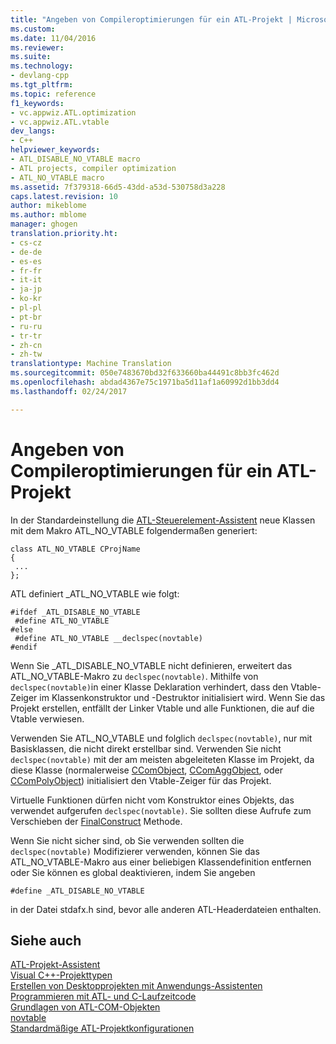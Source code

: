 ```yaml
---
title: "Angeben von Compileroptimierungen für ein ATL-Projekt | Microsoft-Dokumentation"
ms.custom: 
ms.date: 11/04/2016
ms.reviewer: 
ms.suite: 
ms.technology:
- devlang-cpp
ms.tgt_pltfrm: 
ms.topic: reference
f1_keywords:
- vc.appwiz.ATL.optimization
- vc.appwiz.ATL.vtable
dev_langs:
- C++
helpviewer_keywords:
- ATL_DISABLE_NO_VTABLE macro
- ATL projects, compiler optimization
- ATL_NO_VTABLE macro
ms.assetid: 7f379318-66d5-43dd-a53d-530758d3a228
caps.latest.revision: 10
author: mikeblome
ms.author: mblome
manager: ghogen
translation.priority.ht:
- cs-cz
- de-de
- es-es
- fr-fr
- it-it
- ja-jp
- ko-kr
- pl-pl
- pt-br
- ru-ru
- tr-tr
- zh-cn
- zh-tw
translationtype: Machine Translation
ms.sourcegitcommit: 050e7483670bd32f633660ba44491c8bb3fc462d
ms.openlocfilehash: abdad4367e75c1971ba5d11af1a60992d1bb3dd4
ms.lasthandoff: 02/24/2017

---
```

# <a name="specifying-compiler-optimization-for-an-atl-project"></a>Angeben von Compileroptimierungen für ein ATL-Projekt
In der Standardeinstellung die [ATL-Steuerelement-Assistent](../../atl/reference/atl-control-wizard.md) neue Klassen mit dem Makro ATL_NO_VTABLE folgendermaßen generiert:  
  
```  
class ATL_NO_VTABLE CProjName  
{  
 ...  
};  
```  
  
 ATL definiert _ATL_NO_VTABLE wie folgt:  
  
```  
#ifdef _ATL_DISABLE_NO_VTABLE  
 #define ATL_NO_VTABLE  
#else  
 #define ATL_NO_VTABLE __declspec(novtable)  
#endif  
```  
  
 Wenn Sie _ATL_DISABLE_NO_VTABLE nicht definieren, erweitert das ATL_NO_VTABLE-Makro zu `declspec(novtable)`. Mithilfe von `declspec(novtable)`in einer Klasse Deklaration verhindert, dass den Vtable-Zeiger im Klassenkonstruktor und -Destruktor initialisiert wird. Wenn Sie das Projekt erstellen, entfällt der Linker Vtable und alle Funktionen, die auf die Vtable verwiesen.  
  
 Verwenden Sie ATL_NO_VTABLE und folglich `declspec(novtable)`, nur mit Basisklassen, die nicht direkt erstellbar sind. Verwenden Sie nicht `declspec(novtable)` mit der am meisten abgeleiteten Klasse im Projekt, da diese Klasse (normalerweise [CComObject](../../atl/reference/ccomobject-class.md), [CComAggObject](../../atl/reference/ccomaggobject-class.md), oder [CComPolyObject](../../atl/reference/ccompolyobject-class.md)) initialisiert den Vtable-Zeiger für das Projekt.  
  
 Virtuelle Funktionen dürfen nicht vom Konstruktor eines Objekts, das verwendet aufgerufen `declspec(novtable)`. Sie sollten diese Aufrufe zum Verschieben der [FinalConstruct](ccomobjectrootex-class.md#finalconstruct) Methode.  

  
 Wenn Sie nicht sicher sind, ob Sie verwenden sollten die `declspec(novtable)` Modifizierer verwenden, können Sie das ATL_NO_VTABLE-Makro aus einer beliebigen Klassendefinition entfernen oder Sie können es global deaktivieren, indem Sie angeben  
  
```  
#define _ATL_DISABLE_NO_VTABLE  
```  
  
 in der Datei stdafx.h sind, bevor alle anderen ATL-Headerdateien enthalten.  
  
## <a name="see-also"></a>Siehe auch  
 [ATL-Projekt-Assistent](../../atl/reference/atl-project-wizard.md)   
 [Visual C++-Projekttypen](../../ide/visual-cpp-project-types.md)   
 [Erstellen von Desktopprojekten mit Anwendungs-Assistenten](../../ide/creating-desktop-projects-by-using-application-wizards.md)   
 [Programmieren mit ATL- und C-Laufzeitcode](../../atl/programming-with-atl-and-c-run-time-code.md)   
 [Grundlagen von ATL-COM-Objekten](../../atl/fundamentals-of-atl-com-objects.md)   
 [novtable](../../cpp/novtable.md)   
 [Standardmäßige ATL-Projektkonfigurationen](../../atl/reference/default-atl-project-configurations.md)


